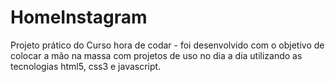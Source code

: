 # HomeInstagram
Projeto prático do Curso hora de codar - foi desenvolvido com o objetivo de colocar a mão na massa com projetos de uso no dia a dia utilizando as tecnologias html5, css3 e javascript.
